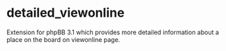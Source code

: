 detailed_viewonline
===================

Extension for phpBB 3.1 which provides more detailed information about a place on the board on viewonline page.
